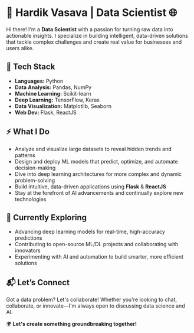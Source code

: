 # 🚀 Hardik Vasava | Data Scientist 🌐

Hi there! I'm a **Data Scientist** with a passion for turning raw data into actionable insights. I specialize in building intelligent, data-driven solutions that tackle complex challenges and create real value for businesses and users alike.

## 🔧 Tech Stack

- **Languages:** Python
- **Data Analysis:** Pandas, NumPy
- **Machine Learning:** Scikit-learn
- **Deep Learning:** TensorFlow, Keras
- **Data Visualization:** Matplotlib, Seaborn
- **Web Dev:** Flask, ReactJS

## ⚡ What I Do

- Analyze and visualize large datasets to reveal hidden trends and patterns
- Design and deploy ML models that predict, optimize, and automate decision-making
- Dive into deep learning architectures for more complex and dynamic problem-solving
- Build intuitive, data-driven applications using **Flask** & **ReactJS**
- Stay at the forefront of AI advancements and continually explore new technologies

## 🌱 Currently Exploring

- Advancing deep learning models for real-time, high-accuracy predictions
- Contributing to open-source ML/DL projects and collaborating with innovators
- Experimenting with AI and automation to build smarter, more efficient solutions

## 📬 Let’s Connect

Got a data problem? Let's collaborate! Whether you're looking to chat, collaborate, or innovate—I'm always open to discussing data science and AI.

🌍 **Let's create something groundbreaking together!**
